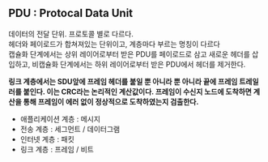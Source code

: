 ## PDU : Protocal Data Unit
데이터의 전달 단위. 프로토콜 별로 다르다.<br/>
헤더와 페이로드가 합쳐져있는 단위이고, 계층마다 부르는 명칭이 다르다<br/> 
캡슐화 단계에서는 상위 레이어로부터 받은 PDU를 페이로드로 삼고 새로운 헤더를 삽입하고, 비캡슐화 단계에서는 하위 레이어로부터 받은 PDU에서 헤더를 제거한다.

**링크 계층에서는 SDU앞에 프레임 헤더를 붙일 뿐 아니라 뿐 아니라 끝에 프레임 트레일러를 붙인다. 이는 CRC라는 논리적인 계산값이다. 프레임이 수신지 노드에 도착하면 계산을 통해 프레임이 에러 없이 정상적으로 도착하였는지 검출한다.**

- 애플리케이션 계층 : 메시지
- 전송 계층 : 세그먼트 / 데이터그램
- 인터넷 계층 : 패킷
- 링크 계층 : 프레임 / 비트